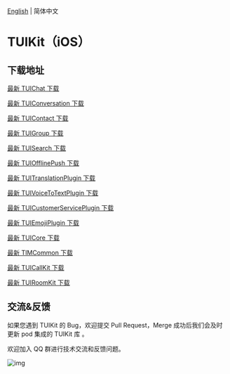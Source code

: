 [English](./README.md) | 简体中文

# TUIKit（iOS）

## 下载地址

[最新 TUIChat 下载](https://im.sdk.cloud.tencent.cn/download/tuikit/8.0.5895/ios/TUIChat.zip)

[最新 TUIConversation 下载](https://im.sdk.cloud.tencent.cn/download/tuikit/8.0.5895/ios/TUIConversation.zip)

[最新 TUIContact 下载](https://im.sdk.cloud.tencent.cn/download/tuikit/8.0.5895/ios/TUIContact.zip)

[最新 TUIGroup 下载](https://im.sdk.cloud.tencent.cn/download/tuikit/8.0.5895/ios/TUIGroup.zip)

[最新 TUISearch 下载](https://im.sdk.cloud.tencent.cn/download/tuikit/8.0.5895/ios/TUISearch.zip)

[最新 TUIOfflinePush 下载](https://im.sdk.cloud.tencent.cn/download/tuikit/8.0.5895/ios/TUIOfflinePush.zip)

[最新 TUITranslationPlugin 下载](https://im.sdk.cloud.tencent.cn/download/tuikit/8.0.5895/ios/TUITranslationPlugin.zip)

[最新 TUIVoiceToTextPlugin 下载](https://im.sdk.cloud.tencent.cn/download/tuikit/8.0.5895/ios/TUIVoiceToTextPlugin.zip)

[最新 TUICustomerServicePlugin 下载](https://im.sdk.cloud.tencent.cn/download/tuikit/8.0.5895/ios/TUICustomerServicePlugin.zip)

[最新 TUIEmojiPlugin 下载](https://im.sdk.cloud.tencent.cn/download/tuikit/8.0.5895/ios/TUIEmojiPlugin.zip)

[最新 TUICore 下载](https://im.sdk.cloud.tencent.cn/download/tuikit/8.0.5895/ios/TUICore.zip)

[最新 TIMCommon 下载](https://im.sdk.cloud.tencent.cn/download/tuikit/8.0.5895/ios/TIMCommon.zip)

[最新 TUICallKit 下载](https://im.sdk.cloud.tencent.cn/download/tuikit/8.0.5895/ios/TUICallKit.zip)

[最新 TUIRoomKit 下载](https://im.sdk.cloud.tencent.cn/download/tuikit/8.0.5895/ios/TUIRoomKit.zip)


## 交流&反馈

如果您遇到 TUIKit 的 Bug，欢迎提交  Pull Request，Merge 成功后我们会及时更新 pod 集成的 TUIKit 库 。

欢迎加入 QQ 群进行技术交流和反馈问题。

![img]( https://im.sdk.qcloud.com/tools/resource/officialwebsite/pictures/doc_tuikit_qq_group.jpg)